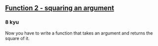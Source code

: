 <h2><a href=https://www.codewars.com/kata/523b623152af8a30c6000027/train/ruby target="_blank">Function 2 - squaring an argument</a></h2><h3>8 kyu</h3><p>Now you have to write a function that takes an argument and returns the square of it.</p>
